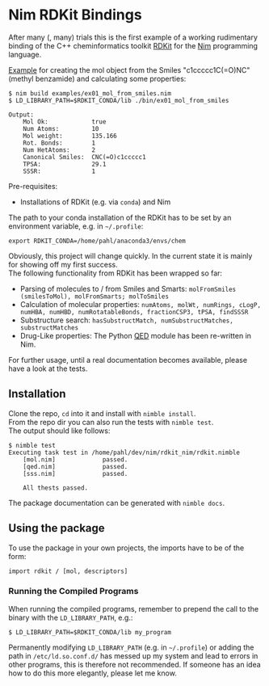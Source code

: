 # Nim RDKit Bindings

After many (, many) trials this is the first example of a working rudimentary binding of the C++ cheminformatics toolkit [RDKit](http://rdkit.org/) for the [Nim](https://nim-lang.org) programming language.


[Example](examples/ex01_mol_from_smiles.nim) for creating the mol object from the Smiles "c1ccccc1C(=O)NC" (methyl benzamide) and calculating some properties:

    $ nim build examples/ex01_mol_from_smiles.nim 
    $ LD_LIBRARY_PATH=$RDKIT_CONDA/lib ./bin/ex01_mol_from_smiles
    
    Output:
        Mol Ok:            true
        Num Atoms:         10
        Mol weight:        135.166
        Rot. Bonds:        1
        Num HetAtoms:      2
        Canonical Smiles:  CNC(=O)c1ccccc1
        TPSA:              29.1
        SSSR:              1

Pre-requisites:
* Installations of RDKit (e.g. via `conda`) and Nim

The path to your conda installation of the RDKit has to be set by an environment variable, e.g. in `~/.profile`:

    export RDKIT_CONDA=/home/pahl/anaconda3/envs/chem

Obviously, this project will change quickly. In the current state it is mainly for showing off my first success.  
The following functionality from RDKit has been wrapped so far:

* Parsing of molecules to / from Smiles and Smarts: `molFromSmiles (smilesToMol), molFromSmarts; molToSmiles`
* Calculation of molecular properties: `numAtoms, molWt, numRings, cLogP, numHBA, numHBD, numRotatableBonds, fractionCSP3, tPSA, findSSSR`
* Substructure search: `hasSubstructMatch, numSubstructMatches, substructMatches`
* Drug-Like properties: The Python [QED](https://github.com/rdkit/rdkit/blob/master/rdkit/Chem/QED.py) module has been re-written in Nim.

For further usage, until a real documentation becomes available, please have a look at the tests.


## Installation

Clone the repo, `cd` into it and install with `nimble install`.  
From the repo dir you can also run the tests with `nimble test`.  
The output should like follows:

    $ nimble test
    Executing task test in /home/pahl/dev/nim/rdkit_nim/rdkit.nimble
        [mol.nim]             passed.
        [qed.nim]             passed.
        [sss.nim]             passed.

        All thests passed.



The package documentation can be generated with `nimble docs`.

## Using the package

To use the package in your own projects, the imports have to be of the form:

    import rdkit / [mol, descriptors]


### Running the Compiled Programs

When running the compiled programs, remember to prepend the call to the binary with the `LD_LIBRARY_PATH`, e.g.:

    $ LD_LIBRARY_PATH=$RDKIT_CONDA/lib my_program

Permanently modifying `LD_LIBRARY_PATH` (e.g. in `~/.profile`) or adding the path in `/etc/ld.so.conf.d/` has messed up my system and lead to errors in other programs, this is therefore not recommended. If someone has an idea how to do this more elegantly, please let me know.
